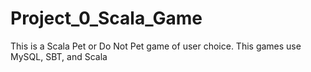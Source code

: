 # Project_0_Scala_Game
This is a Scala Pet or Do Not Pet game of user choice.
This games use MySQL, SBT, and Scala

